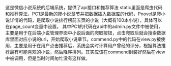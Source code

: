 这是微信小说系统的后端系统，提供了api接口和推荐算法
static里面是爬虫代码和推荐算法，PC1是最新的爬小说章节并把数据插入数据库的代码，Pnovel是爬小说详情的代码，是爬取小说排行榜前五页的小说（大概有100本小说），具体可以在page_count变量中设置。
其中PC1的代码在api中的admin.py文件中被使用，主要是用于在后端小说管理界面中小说后面的爬取按钮，点击爬取后就会搜索数据库里面对应小说的url，开始爬取小说章节。commend.py中的代码在view.py被使用，主要是用于在用户点击推荐后，系统会实时计算用户曾经的评分，根据算法推荐最有可能喜欢的小说，然后降序排列。其实应该在commend封装好然后在view中被调用，但是当时时间匆忙没有这样做。
